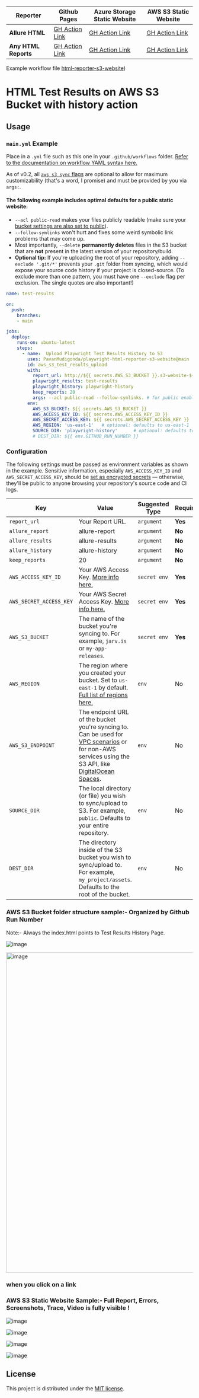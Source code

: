 | **Reporter**        | **Github Pages**   | **Azure Storage Static Website** | **AWS S3 Static Website**                                                                    |
|---------------------|--------------------|-------------------------------|----------------------------------------------------------------------------------------------|
| **Allure HTML**     | [GH Action Link](https://github.com/marketplace/actions/allure-html-reporter-github-pages) | [GH Action Link](https://github.com/marketplace/actions/allure-html-reporter-azure-website)            | [GH Action Link](https://github.com/marketplace/actions/allure-html-reporter-s3-website )      |
| **Any HTML Reports** | [GH Action Link](https://github.com/marketplace/actions/html-reporter-github-pages) | [GH Action Link](https://github.com/marketplace/actions/html-reporter-azure-website)            | [GH Action Link](https://github.com/marketplace/actions/html-reporter-aws-s3-website) |


Example workflow file [html-reporter-s3-website](https://github.com/PavanMudigonda/html-reporter-s3-website/blob/main/.github/workflows/main.yml))

# HTML Test Results on AWS S3 Bucket with history action

## Usage

### `main.yml` Example

Place in a `.yml` file such as this one in your `.github/workflows` folder. [Refer to the documentation on workflow YAML syntax here.](https://help.github.com/en/articles/workflow-syntax-for-github-actions)

As of v0.2, all [`aws s3 sync` flags](https://docs.aws.amazon.com/cli/latest/reference/s3/sync.html) are optional to allow for maximum customizability (that's a word, I promise) and must be provided by you via `args:`.

#### The following example includes optimal defaults for a public static website:

- `--acl public-read` makes your files publicly readable (make sure your [bucket settings are also set to public](https://docs.aws.amazon.com/AmazonS3/latest/dev/WebsiteAccessPermissionsReqd.html)).
- `--follow-symlinks` won't hurt and fixes some weird symbolic link problems that may come up.
- Most importantly, `--delete` **permanently deletes** files in the S3 bucket that are **not** present in the latest version of your repository/build.
- **Optional tip:** If you're uploading the root of your repository, adding `--exclude '.git/*'` prevents your `.git` folder from syncing, which would expose your source code history if your project is closed-source. (To exclude more than one pattern, you must have one `--exclude` flag per exclusion. The single quotes are also important!)

```yaml
name: test-results

on:
  push:
    branches:
    - main

jobs:
  deploy:
    runs-on: ubuntu-latest
    steps:
      - name:  Upload Playwright Test Results History to S3
        uses: PavanMudigonda/playwright-html-reporter-s3-website@main
        id: aws_s3_test_results_upload
        with:
          report_url: http://${{ secrets.AWS_S3_BUCKET }}.s3-website-${{ env.AWS_REGION }}.amazonaws.com
          playwright_results: test-results 
          playwright_history: playwright-history
          keep_reports: 20
          args: --acl public-read --follow-symlinks. # for public enabling use acl public-read # Please remove if its private bucket
        env:
          AWS_S3_BUCKET: ${{ secrets.AWS_S3_BUCKET }}
          AWS_ACCESS_KEY_ID: ${{ secrets.AWS_ACCESS_KEY_ID }}
          AWS_SECRET_ACCESS_KEY: ${{ secrets.AWS_SECRET_ACCESS_KEY }}
          AWS_REGION: 'us-east-1'   # optional: defaults to us-east-1
          SOURCE_DIR: 'playwright-history'      # optional: defaults to entire repository
          # DEST_DIR: ${{ env.GITHUB_RUN_NUMBER }}
```


### Configuration

The following settings must be passed as environment variables as shown in the example. Sensitive information, especially `AWS_ACCESS_KEY_ID` and `AWS_SECRET_ACCESS_KEY`, should be [set as encrypted secrets](https://help.github.com/en/articles/virtual-environments-for-github-actions#creating-and-using-secrets-encrypted-variables) — otherwise, they'll be public to anyone browsing your repository's source code and CI logs.

| Key | Value | Suggested Type | Required | Default |
| ------------- | ------------- | ------------- | ------------- | ------------- |
| `report_url` | Your Report URL. | `argument` | **Yes** | none |
| `allure_report` | allure-report | `argument` | **No** | allure-report |
| `allure_results` | allure-results | `argument` | **No** | allure-results |
| `allure_history` | allure-history | `argument` | **No** | allure-history |
| `keep_reports` | 20 | `argument` | **No** | 20 |
| `AWS_ACCESS_KEY_ID` | Your AWS Access Key. [More info here.](https://docs.aws.amazon.com/general/latest/gr/managing-aws-access-keys.html) | `secret env` | **Yes** | N/A |
| `AWS_SECRET_ACCESS_KEY` | Your AWS Secret Access Key. [More info here.](https://docs.aws.amazon.com/general/latest/gr/managing-aws-access-keys.html) | `secret env` | **Yes** | N/A |
| `AWS_S3_BUCKET` | The name of the bucket you're syncing to. For example, `jarv.is` or `my-app-releases`. | `secret env` | **Yes** | N/A |
| `AWS_REGION` | The region where you created your bucket. Set to `us-east-1` by default. [Full list of regions here.](https://docs.aws.amazon.com/AWSEC2/latest/UserGuide/using-regions-availability-zones.html#concepts-available-regions) | `env` | No | `us-east-1` |
| `AWS_S3_ENDPOINT` | The endpoint URL of the bucket you're syncing to. Can be used for [VPC scenarios](https://aws.amazon.com/blogs/aws/new-vpc-endpoint-for-amazon-s3/) or for non-AWS services using the S3 API, like [DigitalOcean Spaces](https://www.digitalocean.com/community/tools/adapting-an-existing-aws-s3-application-to-digitalocean-spaces). | `env` | No | Automatic (`s3.amazonaws.com` or AWS's region-specific equivalent) |
| `SOURCE_DIR` | The local directory (or file) you wish to sync/upload to S3. For example, `public`. Defaults to your entire repository. | `env` | No | `./` (root of cloned repository) |
| `DEST_DIR` | The directory inside of the S3 bucket you wish to sync/upload to. For example, `my_project/assets`. Defaults to the root of the bucket. | `env` | No | `/` (root of bucket) |

### AWS S3 Bucket folder structure sample:- Organized by Github Run Number

Note:- Always the index.html points to Test Results History Page.

![image](https://user-images.githubusercontent.com/29324338/173656755-d47f949b-b11b-45fe-ae94-951751104397.png)

<img width="864" alt="image" src="https://user-images.githubusercontent.com/29324338/174341492-4f057d11-4f87-44aa-9842-ed982ab6a3e9.png">

### when you click on a link


### AWS S3 Static Website Sample:- Full Report, Errors, Screenshots, Trace, Video is fully visible !

![image](https://user-images.githubusercontent.com/29324338/173658258-88247b45-c2f5-46d7-b2a0-12faaae72b52.png)

![image](https://user-images.githubusercontent.com/29324338/173658415-49b56fb9-d317-49db-8e0e-e3b6e8196c0a.png)

![image](https://user-images.githubusercontent.com/29324338/173658484-1121d0c2-2df4-4bf1-b2d0-a37f6f77c0d5.png)

![image](https://user-images.githubusercontent.com/29324338/173658512-23658238-2c47-407f-8c30-869812629228.png)


## License

This project is distributed under the [MIT license](LICENSE.md).
